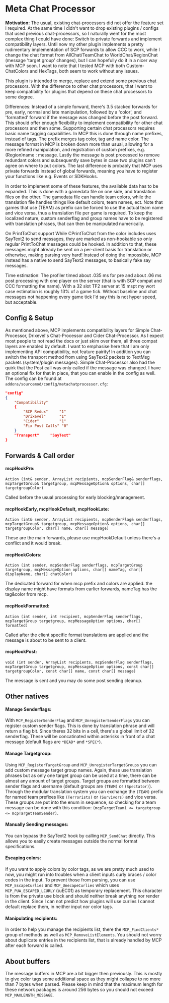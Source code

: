 # Meta Chat Processor

**Motivation:** The usual, existing chat-processors did not offer the feature set I required. At the same time I didn't want to drop existing plugins / configs that used previous chat-processors, so I naturally went for the most complex thing I could have done:
Switch to private forwards and implement compatibility layers. Until now my other plugin implements a pretty rudimentary implementation of SCP forwards to allow CCC to work, while I change the chat format from AllChat/TeamChat to WorldChat/RegionChat (message 'target group' changes), but I can hopefully do it in a nicer way with MCP soon.
I want to note that I tested MCP with both Custom-ChatColors and HexTags, both seem to work without any issues.

This plugin is intended to merge, replace and extend some previous chat processors.
With the difference to other chat processors, that I want to keep compatibility for plugins that depend on these chat processors to some degree.

Differences: Instead of a simple forward, there's 3.5 stacked forwards for pre, early, normal and late manipulation, followed by a 'color', and 'formatted' forward if the message was changed before the post forward.
This should offer enough flexibility to implement compatibility for other chat processors and then some.
Supporting certain chat processors requires basic name tagging capabilities. In MCP this is done through name prefixes, instead of tags. The prefix merges tag color, tag and name color.
The message format in MCP is broken down more than usual, allowing for a more refined manipulation, and registration of custom prefixes, e.g. (Region)name : message.
Lastly the message is post processed to remove redundant colors and subsequently save bytes in case two plugins can't agree on where to put colors.
The last difference is probably that MCP uses private forwards instead of global forwards, meaning you have to register your functions like e.g. Events or SDKHooks.

In order to implement some of these features, the available data has to be expanded. This is done with a gamedata file on one side, and translation files on the other.
The gamedata file can handle team colors, while the translation file handles things like default colors, team names, ect. Note that games that use (TEAM) as prefix can
be forced to use the actual team name and vice versa, thus a translation file per game is required. To keep the localized nature, custom senderflag and group names have
to be registered with translation phrases, that can then be manipulated numerically.

On PrintToChat support
While CPrintToChat from the color includes uses SayText2 to send messages, they are marked as non-hookable so only regular PrintToChat messages could be hooked.
In addition to that, these messages might already be sent on a per-client basis for translation or otherwise, making parsing very hard!
Instead of doing the impossible, MCP instead has a native to send SayText2 messages, to basically fake say messages.

Time estimation:
The profiler timed about .035 ms for pre and about .06 ms post processing with one player on the server (that is with SCP compat and CCC formatting the name).
With a 32 slot TF2 server at 15 mspt my wort case estimation is roughly 13% of a game tick.
Without baseline and chat messages not happening every game tick I'd say this is not hyper speed, but acceptable.

## Config & Setup

As mentioned above, MCP implements compatibility layers for Simple Chat-Processor, Drixevel's Chat-Processor and Cider Chat-Processor. As I expect most people to not read the docs or just skim over them, all three compat layers are enabled by default.
I want to emphasise here that I am only implementing API compatibility, not feature pairity! In addition you can switch the transport method from using SayText2 packets to TextMsg packets (system/plugin messages).
Simple Chat-Processor also had the quirk that the Post call was only called if the message was changed. I have an optional fix for that in place, that you can enable in the config as well.
The config can be found at `addons/sourcemod/config/metachatprocessor.cfg`:
```json
"config"
{
	"Compatibility"
	{
		"SCP Redux"		"1"
		"Drixevel"		"1"
		"Cider"			"1"
		"Fix Post Calls" "0"
	}
	"Transport"		"SayText"
}
```

## Forwards & Call order

#### mcpHookPre:
`Action (int& sender, ArrayList recipients, mcpSenderFlag& senderflags, mcpTargetGroup& targetgroup, mcpMessageOption& options, char[] targetgroupColor)`

Called before the usual processing for early blocking/management.

#### mcpHookEarly, mcpHookDefault, mcpHookLate:
`Action (int& sender, ArrayList recipients, mcpSenderFlag& senderflags, mcpTargetGroup& targetgroup, mcpMessageOption& options, char[] targetgroupColor, char[] name, char[] message)`

These are the main forwards, please use mcpHookDefault unless there's a conflict and it would break.

#### mcpHookColors:
`Action (int sender, mcpSenderFlag senderflags, mcpTargetGroup targetgroup, mcpMessageOption options, char[] nameTag, char[] displayName, char[] chatColor)`

The dedicated forward for when mcp prefix and colors are applied. the display name might have formats from earlier forwards, nameTag has the tag&color from mcp.

#### mcpHookFormatted:
`Action (int sender, int recipient, mcpSenderFlag senderflags, mcpTargetGroup targetgroup, mcpMessageOption options, char[] formatted)`

Called after the client specific format translations are applied and the message is about to be sent to a client.

#### mcpHookPost:
`void (int sender, ArrayList recipients, mcpSenderFlag senderflags, mcpTargetGroup targetgroup, mcpMessageOption options, const char[] targetgroupColor, const char[] name, const char[] message)`

The message is sent and you may do some post sending cleanup.

## Other natives
#### Manage Senderflags:
With `MCP_RegisterSenderFlag` and `MCP_UnregisterSenderFlags` you can register custom sender flags.
This is done by translation phrase and will return a flag bit. Since theres 32 bits in a cell, there's a global limit of 32 senderflag. These will be concatinated within asterisks in front of a chat message (default flags are `*DEAD*` and `*SPEC*`).

#### Manage Targetgroup:
Using `MCP_RegisterTargetGroup` and `MCP_UnregisterTargetGroups` you can add custom message target group names.
Again, these use translation phrases but as only one target group can be used at a time, there can be almost any amount of target groups. Target groups are formatted between sender flags and username (default groups are `(TEAM)` or `(Spectator)`).
Through the modular translation system you can exchange the `(TEAM)` prefix for named team prefixes like `(Terrorists)` or `(Survivors)` and vice versa.
These groups are put into the enum in sequence, so checking for a team message can be done with this condition: `(mcpTargetTeam1 <= targetgroup <= mcpTargetTeamSender)`.

#### Manually Sending messages:
You can bypass the SayText2 hook by calling `MCP_SendChat` directly. This allows you to easily create messages outside the normal format specifications.

#### Escaping colors:
If you want to apply colors by color tags, as we are pretty much used to now, you might run into troubles when a client inputs curly braces / color codes in the input.
To prevent those from parsing, you can use `MCP_EscapeCurlies` and `MCP_UnecapeCurlies` which uses `MCP_PUA_ESCAPED_LCURLY` (\uEC01) as temporary replacement.
This character is from the private use block and should neither break anything nor render in the client. Since I can not predict how plugins will use curlies I cannot default replace them, in neither input nor color tags.

#### Manipulating recipients:
In order to help you manage the recipients list, there the `MCP_FindClients*` group of methods as well as `MCP_RemoveListElements`.
You should not worry about duplicate entries in the recipients list, that is already handled by MCP after each forward is called.

## About buffers
The message buffers in MCP are a bit bigger then previously. This is mostly to give color tags some additional space as they might collapse to no more than 7 bytes when parsed.
Please keep in mind that the maximum length for these network packages is around 256 bytes so you should not exceed `MCP_MAXLENGTH_MESSAGE`.


